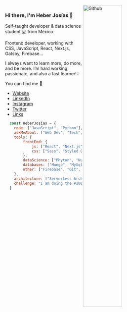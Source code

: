 <img width="50%" align="right" alt="Github" src="https://heberjosias.com/img/space.svg" />

### Hi there, I'm Heber Josías 👋
Self-taught developer & data science student 💻  from México

Frontend developer, working with CSS, JavaScript, React, Next.js, Gatsby, Firebase...

I always want to learn more, do more, and be more. I’m hard working, passionate, and also a fast learner!💡

You can find me 🔭
- [Website](https://heberjosias.com/)
- [LinkedIn](https://www.linkedin.com/in/heberjosias/)
- [Instagram](https://www.instagram.com/josiasheber/)
- [Twitter](https://twitter.com/josiasheber/)
- [Links](https://beacons.ai/heberjosias/)


```js
  const HeberJosías = {
    code: ["JavaScript", "Python"],
    askMeAbout: ["Web Dev", "Tech", "Data Science"],
    tools: {
        frontEnd: {
            js: ["React", "Next.js", "Gatsby", "Jamstack"],
            css: ["Sass", "Styled Components"]
        },
        dataScience: ["Phyton", "NumPy", "Pandas", "SQL / NoSQL", "Data visualization", "Storytelling"],
        databases: ["Mongo", "MySql", "SqlServer"],
        other: ["Firebase", "Git", "GitHub"],
    },
    architecture: ["Serverless Architecture", "Progressive Web applications", "Single Page Applications"],    
    challenge: "I am doing the #100DaysOfCode challenge focused on Python"
  }
```


